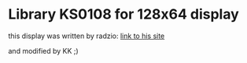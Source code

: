 # Library KS0108 for 128x64 display

this display was written by radzio: [link to his site](http://radzio.dxp.pl/ks0108/)

and modified by KK ;)